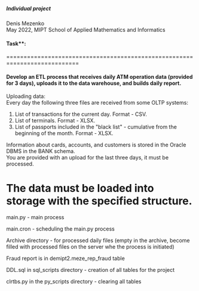##### Individual project
Denis Mezenko  
May 2022, MIPT School of Applied Mathematics and Informatics  
  
#### Task**:  
===========================================================================  
#### Develop an ETL process that receives daily ATM operation data (provided for 3 days), uploads it to the data warehouse, and builds daily report.  
  
Uploading data:  
Every day the following three files are received from some OLTP systems:  
1. List of transactions for the current day. Format - CSV.  
2. List of terminals. Format - XLSX.  
3. List of passports included in the "black list" - cumulative from the beginning of the month. Format - XLSX.  

    
Information about cards, accounts, and customers is stored in the Oracle DBMS in the BANK schema.  
You are provided with an upload for the last three days, it must be processed.  

    
The data must be loaded into storage with the specified structure.  
===========================================================================  

  
main.py - main process  
  
main.cron - scheduling the main.py process  
  
Archive directory - for processed daily files (empty in the archive, become filled with processed files on the server whe the process is initiated)  
  
Fraud report is in demipt2.meze_rep_fraud table  
  
DDL.sql in sql_scripts directory - creation of all tables for the project   

clrtbs.py in the py_scripts directory - clearing all tables  

